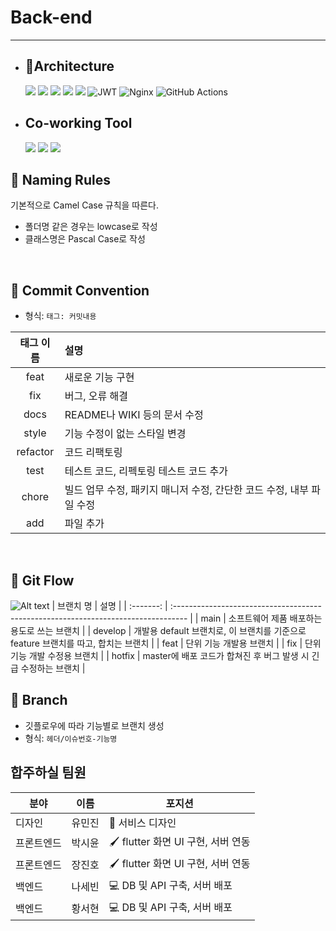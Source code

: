 # Back-end
***

- ## Architecture
  <img src="https://img.shields.io/badge/springboot-6DB33F?style=for-square&logo=springboot&logoColor=white"> <img src="https://img.shields.io/badge/Spring boot-6DB33F?style=flat-square&logo=springboot&logoColor=white"> <img src="https://img.shields.io/badge/Spring Data Jpa-6DB33F?style=flat-square&logo=springboot&logoColor=white"> <img src="https://img.shields.io/badge/mysql-4479A1?style=for-square&logo=mysql&logoColor=white"> <img src="https://img.shields.io/badge/Docker-2496ED?style=flat-square&logo=Docker&logoColor=white"/> ![JWT](https://img.shields.io/badge/JWT-black?style=for-square&logo=JSON%20web%20tokens) ![Nginx](https://img.shields.io/badge/nginx-%23009639.svg?style=for-square&logo=nginx&logoColor=white) ![GitHub Actions](https://img.shields.io/badge/github%20actions-%232671E5.svg?style=for-square&logo=githubactions&logoColor=white) 

- ## Co-working Tool
  <img src="https://img.shields.io/badge/GitHub-181717?style=flat-square&logo=github&logoColor=white"/> <img src="https://img.shields.io/badge/Slack-4A154B?style=flat-square&logo=slack&logoColor=white"/> <img src="https://img.shields.io/badge/Notion-000000?style=flat-square&logo=notion&logoColor=white"/>

## **🔖 Naming Rules**

 기본적으로 Camel Case 규칙을 따른다.
  - 폴더명 같은 경우는 lowcase로 작성
  - 클래스명은 Pascal Case로 작성

<br>

## **📌 Commit Convention**

- 형식: `태그: 커밋내용`

| 태그 이름 | 설명                                                          |
| :-------: | :------------------------------------------------------------ |
|   feat    | 새로운 기능 구현                                              |
|    fix    | 버그, 오류 해결                                               |
|   docs    | README나 WIKI 등의 문서 수정                                  |
|   style   | 기능 수정이 없는 스타일 변경                                   |
| refactor  | 코드 리팩토링                                                 |
|   test    | 테스트 코드, 리펙토링 테스트 코드 추가                        |
|   chore   | 빌드 업무 수정, 패키지 매니저 수정, 간단한 코드 수정, 내부 파일 수정 |
|   add     | 파일 추가 |

<br>

## **🐬 Git Flow**

![Alt text](https://velog.velcdn.com/images%2Fkeywookim%2Fpost%2F705465f0-29a4-4623-8c5f-7958c111834c%2Fgitflow-1.png)
| 브랜치 명 | 설명 |
| :-------: | :--------------------------------------------------------------------------------- |
| main | 소프트웨어 제품 배포하는 용도로 쓰는 브랜치 |
| develop | 개발용 default 브랜치로, 이 브랜치를 기준으로 feature 브랜치를 따고, 합치는 브랜치 |
| feat | 단위 기능 개발용 브랜치 |
| fix | 단위 기능 개발 수정용 브랜치 |
| hotfix | master에 배포 코드가 합쳐진 후 버그 발생 시 긴급 수정하는 브랜치 |

## **📌 Branch**

- 깃플로우에 따라 기능별로 브랜치 생성
- 형식: `헤더/이슈번호-기능명`


## 합주하실 팀원

| 분야 | 이름 | 포지션 |
| --- | --- | --- |
| 디자인   | 유민진   | 🎨 서비스 디자인 |
| 프론트엔드   | 박시윤  | 🖌️ flutter 화면 UI 구현, 서버 연동 |
| 프론트엔드   | 장진호  | 🖌️ flutter 화면 UI 구현, 서버 연동 |
| 백엔드   | 나세빈  | 💻 DB 및 API 구축, 서버 배포 |
| 백엔드   | 황서현   | 💻 DB 및 API 구축, 서버 배포  |
